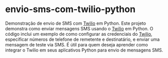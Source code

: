 # envio-sms-com-twilio-python
Demonstração de envio de SMS com 
[Twilio](https://pages.twilio.com/twilio-brand-sales-pt-2?utm_source=google&utm_medium=cpc&utm_term=twilio&utm_campaign=G_S_LATAM_Brand_Twilio_Portuguese&cq_plac=&cq_net=g&cq_pos=&cq_med=&cq_plt=gp&gad=1&gclid=CjwKCAjw38SoBhB6EiwA8EQVLtINHMjFlb_dAf6Iw6CvL70jDqqYaMxZadobyBKrxsoJc5f7RKMumRoCbpoQAvD_BwE)
em Python.
Este projeto demonstra como enviar mensagens SMS usando o 
[Twilio](https://pages.twilio.com/twilio-brand-sales-pt-2?utm_source=google&utm_medium=cpc&utm_term=twilio&utm_campaign=G_S_LATAM_Brand_Twilio_Portuguese&cq_plac=&cq_net=g&cq_pos=&cq_med=&cq_plt=gp&gad=1&gclid=CjwKCAjw38SoBhB6EiwA8EQVLtINHMjFlb_dAf6Iw6CvL70jDqqYaMxZadobyBKrxsoJc5f7RKMumRoCbpoQAvD_BwE)
em Python. O código inclui um exemplo de como configurar as credenciais do 
[Twilio](https://pages.twilio.com/twilio-brand-sales-pt-2?utm_source=google&utm_medium=cpc&utm_term=twilio&utm_campaign=G_S_LATAM_Brand_Twilio_Portuguese&cq_plac=&cq_net=g&cq_pos=&cq_med=&cq_plt=gp&gad=1&gclid=CjwKCAjw38SoBhB6EiwA8EQVLtINHMjFlb_dAf6Iw6CvL70jDqqYaMxZadobyBKrxsoJc5f7RKMumRoCbpoQAvD_BwE),
especificar números de telefone de remetente e destinatário, e enviar uma mensagem de teste via SMS. É útil para quem deseja aprender como integrar o Twilio em seus aplicativos Python para envio de mensagens SMS.

